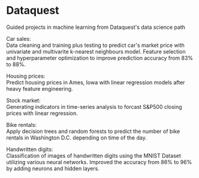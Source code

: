 # Dataquest
Guided projects in machine learning from Dataquest's data science path

Car sales:\
Data cleaning and training plus testing to predict car's market price with univariate and multivarite k-nearest neighbours model. Feature selection and hyperparameter optimization to improve prediction accuracy from 83% to 88%.

Housing prices:\
Predict housing prices in Ames, Iowa with linear regression models after heavy feature engineering.

Stock market:\
Generating indicators in time-series analysis to forcast S&P500 closing prices with linear regression.

Bike rentals:\
Apply decision trees and random forests to predict the number of bike rentals in Washington D.C. depending on time of the day.

Handwritten digits:\
Classification of images of handwritten digits using the MNIST Dataset utilizing various neural networks. Improved the accuracy from 86% to 96% by adding neurons and hidden layers.
